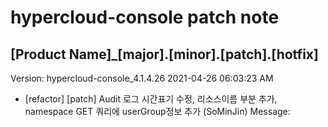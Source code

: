 # hypercloud-console patch note
## [Product Name]_[major].[minor].[patch].[hotfix]
Version: hypercloud-console_4.1.4.26
2021-04-26  06:03:23 AM
- [refactor] [patch] Audit 로그 시간표기 수정, 리소스이름 부분 추가, namespace GET 쿼리에 userGroup정보 추가 (SoMinJin) 
    Message: 